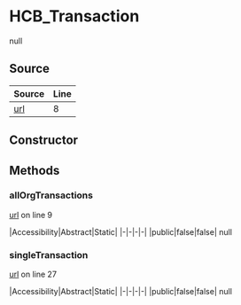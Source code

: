 # HCB_Transaction

null
## Source
|Source|Line|
|-|-|
|[url](https://github.com/devramsean0/hcb.js/blob/f14c541/src/api_endpoints/transaction.ts#L8)|8|
## Constructor
## Methods
### allOrgTransactions
[url](https://github.com/devramsean0/hcb.js/blob/f14c541/src/api_endpoints/transaction.ts#L9) on line 9  

|Accessibility|Abstract|Static|
|-|-|-|-|
|public|false|false|
null

### singleTransaction
[url](https://github.com/devramsean0/hcb.js/blob/f14c541/src/api_endpoints/transaction.ts#L27) on line 27  

|Accessibility|Abstract|Static|
|-|-|-|-|
|public|false|false|
null
